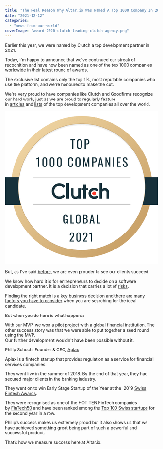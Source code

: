 ```yaml
---
title: "The Real Reason Why Altar.io Was Named A Top 1000 Company In 2021"
date: "2021-12-12"
categories:
  - "news-from-our-world"
coverImage: "award-2020-clutch-leading-clutch-agency.png"
---
```


Earlier this year, we were named by Clutch a top development partner in 2021.

Today, I'm happy to announce that we've continued our streak of recognition and have now been named as [one of the top 1000 companies worldwide](https://clutch.co/press-releases/clutch-1000-2021-report?utm_campaign=Awards%20Notifications&utm_medium=email&_hsmi=190415663&_hsenc=p2ANqtz-_zj1RlH0GSKCfTSRkNhJrcZlN55RBWfAnaPmAEAZciOSH673SB8w3YXzRUgisF-rNfc--KdnMNDjhH3Rhsdp4CX3cB8Q&utm_content=190412339&utm_source=hs_email) in their latest round of awards.

The exclusive list contains only the top 1%, most reputable companies who use the platform, and we're honoured to make the cut.

We're very proud to have companies like Clutch and Goodfirms recognize our hard work, just as we are proud to regularly feature in [articles](https://medium.com/@merdekiti/15-top-web-development-companies-in-2020-c666cd178476) and [lists](https://digital.com/custom-software-development-companies/) of the top development companies all over the world.

![Clutch 1000 Award](images/CLUTCH-1000-HQ.png)

But, as I’ve said [before](https://altar.io/altar-io-named-leading-b2b-company-by-clutch-co/), we are even prouder to see our clients succeed.

We know how hard it is for entrepreneurs to decide on a software development partner. It is a decision that carries a lot of [risks](https://altar.io/10-reasons-why-outsourcing-software-development-fails/).

Finding the right match is a key business decision and there are [many factors you have to consider](https://altar.io/founders-guide-how-to-outsource-software-development-2020/) when you are searching for the ideal candidate.

But when you do here is what happens:

With our MVP, we won a pilot project with a global financial institution. The other success story was that we were able to put together a seed round using the MVP.  
Our further development wouldn't have been possible without it.

Philip Schoch, Founder & CEO, [Apiax](https://www.apiax.com/)

Apiax is a fintech startup that provides regulation as a service for financial services companies.

They went live in the summer of 2018. By the end of that year, they had secured major clients in the banking industry.

They went on to win Early Stage Startup of the Year at the  2019 [Swiss Fintech Awards](https://www.fuw-forum.ch/swiss-fintech-awards-2019/).

They were recognised as one of the HOT TEN FinTech companies by [FinTech50](https://blog.apiax.com/apiax-one-to-watch-in-2019-a30ba7ca58a0) and have been ranked among the [Top 100 Swiss startups](https://blog.apiax.com/apiax-ranks-among-the-top-100-swiss-startups-for-the-second-time-8c8054635723) for the second year in a row.

Philip‘s success makes us extremely proud but it also shows us that we have achieved something great being part of such a powerful and successful product.

That’s how we measure success here at Altar.io.
